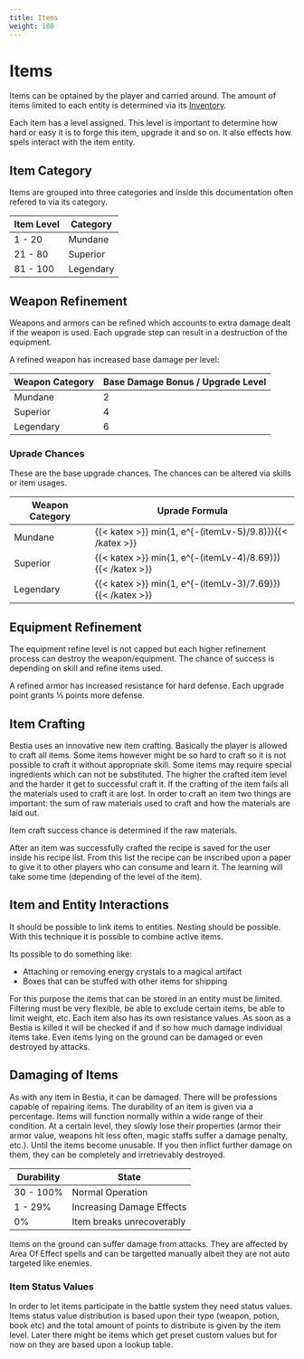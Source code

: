 ```yaml
---
title: Items
weight: 100
---
```

# Items

Items can be optained by the player and carried around. The amount of items limited to each entity is determined via
its [Inventory](/mechanics/inventory).

Each item has a level assigned. This level is important to determine how hard or easy it is to forge this item, upgrade
it and so on. It also effects how spels interact with the item entity.

## Item Category

Items are grouped into three categories and inside this documentation often refered to via its category.

| Item Level | Category  |
| ---------- | --------- |
| 1 - 20     | Mundane   |
| 21 - 80    | Superior  |
| 81 - 100   | Legendary |

## Weapon Refinement

Weapons and armors can be refined which accounts to extra damage dealt if the weapon is used. Each upgrade step can
result in a destruction of the equipment.

A refined weapon has increased base damage per level:

| Weapon Category | Base Damage Bonus / Upgrade Level |
| --------------- | --------------------------------- |
| Mundane         | 2                                 |
| Superior        | 4                                 |
| Legendary       | 6                                 |

### Uprade Chances

These are the base upgrade chances. The chances can be altered via skills or item usages.

| Weapon Category | Uprade Formula                                            |
| --------------- | --------------------------------------------------------- |
| Mundane         | {{< katex >}} min(1, e^{-(itemLv-5)/9.8)}){{< /katex >}}  |
| Superior        | {{< katex >}} min(1, e^{-(itemLv-4)/8.69)}){{< /katex >}} |
| Legendary       | {{< katex >}} min(1, e^{-(itemLv-3)/7.69)}){{< /katex >}} |

## Equipment Refinement

The equipment refine level is not capped but each higher refinement process can destroy the weapon/equipment.
The chance of success is depending on skill and refine items used.

A refined armor has increased resistance for hard defense. Each upgrade point grants ⅓ points more defense.

## Item Crafting

Bestia uses an innovative new item crafting. Basically the player is allowed to craft all items. Some items however
might be so hard to craft so it is not possible to craft it without appropriate skill. Some items may require special
ingredients which can not be substituted. The higher the crafted item level and the harder it get to successful craft
it. If the crafting of the item fails all the materials used to craft it are lost. In order to craft an item two things
are important: the sum of raw materials used to craft and how the materials are laid out.

Item craft success chance is determined if the raw materials.

After an item was successfully crafted the recipe is saved for the user inside his recipe list. From this list the
recipe can be inscribed upon a paper to give it to other players who can consume and learn it. The learning will take
some time (depending of the level of the item).

## Item and Entity Interactions

It should be possible to link items to entities. Nesting should be possible. With this technique it is possible to
combine active items.

Its possible to do something like:

* Attaching or removing energy crystals to a magical artifact
* Boxes that can be stuffed with other items for shipping

For this purpose the items that can be stored in an entity must be limited. Filtering must be very flexible, be able to
exclude certain items, be able to limit weight, etc. Each item also has its own resistance values. As soon as a Bestia
is killed it will be checked if and if so how much damage individual items take. Even items lying on the ground can be
damaged or even destroyed by attacks.

## Damaging of Items

As with any item in Bestia, it can be damaged. There will be professions capable of repairing items. The durability of
an item is given via a percentage. Items will function normally within a wide range of their condition. At a certain
level, they slowly lose their properties (armor their armor value, weapons hit less often, magic staffs suffer a damage
penalty, etc.). Until the items become unusable. If you then inflict further damage on them, they can be completely and
irretrievably destroyed.

| Durability | State                     |
| ---------- | ------------------------- |
| 30 - 100%  | Normal Operation          |
| 1 - 29%    | Increasing Damage Effects |
| 0%         | Item breaks unrecoverably |

Items on the ground can suffer damage from attacks. They are affected by Area Of Effect spells and can be targetted manually
albeit they are not auto targeted like enemies.

### Item Status Values

In order to let items participate in the battle system they need status values. Items status value distribution is based
upon their type (weapon, potion, book etc) and the total amount of points to distribute is given by the item level.
Later there might be items which get preset custom values but for now on they are based upon a lookup table.
